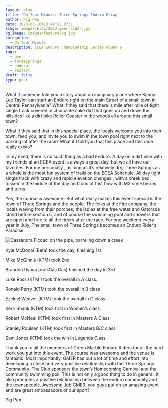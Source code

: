 ```yaml
---
layout: blog
title: "On Your Minute: Three Springs Enduro Recap"
author: Pig Pen
date: 2023-08-10T13:49:52.073Z
image: images/blog/2023-gmer-rider.jpg
bg_image: images/feature-bg.jpg
categories:
  - On Your Minute
description: ECEA Enduro Championship Series Round 9
tags:
  - gmer
  - threesprings
  - enduro
  - restart
draft: false
type: post
---
```

What if someone told you a story about an imaginary place where Kenny Lee Taylor can start an Enduro right on the main Street of a small town in Central Pennsylvania?  What if they said that there is mile after mile of tight single track covered in chocolate cake dirt that goes up and down the hillsides like a dirt bike Roller Coaster in the woods all around this small town?   

What if they said that in this special place, the locals welcome you into their town, feed you, and invite you to swim in the town pool right next to the parking lot after the race? What if I told you that this place and this race really exists?

In my mind, there is no such thing as a bad Enduro.  A day on a dirt bike with my friends at an ECEA event is always a great day, but we all have our favorites. For me personally , as long as it’s relatively dry, Three Springs as a whole is the most fun system of trails on the ECEA Schedule.  All day tight single track with crazy and rapid elevation changes , with a creek bed tossed in the middle of the day and  tons of fast flow with MX style berms and turns.


Yes, the course is awesome-  But what really makes this event special is the town of Three Springs and the people.  The folks at the Fire company, the locals waving from their porches, the ladies at the free water and Gatorade stand before section 5, and of course the swimming pool and showers that are open and free to all the riders after the race.  For one weekend every year in July, The small town of Three Springs becomes an Enduro Rider’s  Paradise. 

![Cassandra Ficcaci on the pipe, barreling down a creek](/images/blog/2023-gmer-rider2.jpg)

Kyle McDonal (Beta) took the day, finishing 1st 

Mike McGinnis (KTM) took 2nd

Brandon Rymarzow (Gas Gas) finished the day in 3rd

Luke Ross (KTM )  took the overall in A class. 

Ronald Perry (KTM) took the overall in B class

Ezekiel Weaver (KTM)  took the overall in C class. 

Kerri Shank (KTM) took first in Women’s class

Robert McNeel (KTM) took first in Masters A Class

Stanley Poulsen (KTM)  took first in Masters B/C class

Sam Jones (KTM) took the win in Legends Class 


Thank you to all the members of Green Marble Enduro Riders for all the hard work you put into this event.  The course was awesome and the venue is fantastic. Most importantly, GMER has put a lot of time and effort into developing a close and very positive relationship with the Three Springs Community. The Club sponsors the town’s Homecoming Carnival and the community swimming poll.  This is not only a good thing to do in general, it also promotes a positive relationship between the enduro community and the townspeople.  Awesome Job GMER, you guys put on an amazing event and are great ambassadors of our sport!

Pig Pen
